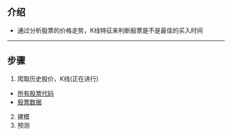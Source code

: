 ## 介绍
- 通过分析股票的价格走势，K线特征来判断股票是不是最佳的买入时间

---
## 步骤
1. 爬取历史股价，K线(正在进行)
- [所有股票代码](http://quote.eastmoney.com/stocklist.html)
- [股票数据](http://www.aigaogao.com/tools/history.html)
2. 建模
3. 预测
